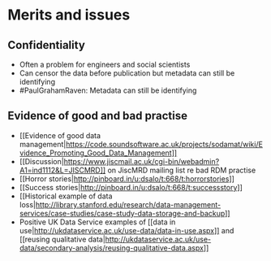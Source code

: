 # Merits and issues #

## Confidentiality ##

 * Often a problem for engineers and social scientists
 * Can censor the data before publication but metadata can still be identifying
 * #PaulGrahamRaven: Metadata can still be identifying

## Evidence of good and bad practise ##

 * [[Evidence of good data management|https://code.soundsoftware.ac.uk/projects/sodamat/wiki/Evidence_Promoting_Good_Data_Management]]
 * [[Discussion|https://www.jiscmail.ac.uk/cgi-bin/webadmin?A1=ind1112&L=JISCMRD]] on JiscMRD mailing list re bad RDM practise
 * [[Horror stories|http://pinboard.in/u:dsalo/t:668/t:horrorstories]]
 * [[Success stories|http://pinboard.in/u:dsalo/t:668/t:successstory]]
 * [[Historical example of data loss|http://library.stanford.edu/research/data-management-services/case-studies/case-study-data-storage-and-backup]]
 * Positive UK Data Service examples of [[data in use|http://ukdataservice.ac.uk/use-data/data-in-use.aspx]] and [[reusing qualitative data|http://ukdataservice.ac.uk/use-data/secondary-analysis/reusing-qualitative-data.aspx]]

